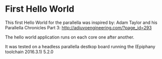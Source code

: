 # First Hello World

This first Hello World for the parallella was inspired by: 
 Adam Taylor and his
 Parallella Chronicles Part 3:
 http://adiuvoengineering.com/?page_id=293

The hello world application runs on each core one after another. 

It was tested on a headless parallella destkop board running the (Epiphany toolchain 2016.3.1) 5.2.0

